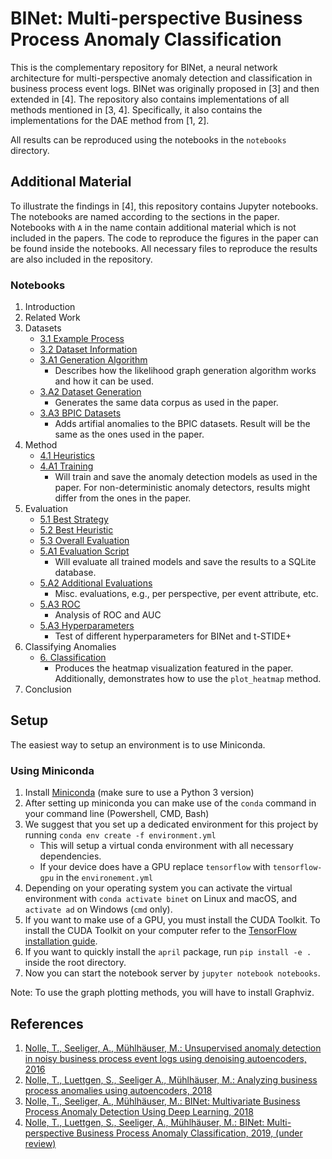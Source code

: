 # BINet: Multi-perspective Business Process Anomaly Classification
This is the complementary repository for BINet, a neural network architecture for multi-perspective anomaly detection 
and classification in business process event logs.
BINet was originally proposed in [3] and then extended in [4].
The repository also contains implementations of all methods mentioned in [3, 4].
Specifically, it also contains the implementations for the DAE method from [1, 2].

All results can be reproduced using the notebooks in the `notebooks` directory.

## Additional Material
To illustrate the findings in [4], this repository contains Jupyter notebooks.
The notebooks are named according to the sections in the paper.
Notebooks with `A` in the name contain additional material which is not included in the papers.
The code to reproduce the figures in the paper can be found inside the notebooks.
All necessary files to reproduce the results are also included in the repository.

### Notebooks
1. Introduction
2. Related Work
3. Datasets
    * [3.1 Example Process](notebooks/3.1%20Example%20Process.ipynb)
    * [3.2 Dataset Information](notebooks/3.2%20Dataset%20Information.ipynb)
    * [3.A1 Generation Algorithm](notebooks/3.A1%20Generation%20Algorithm.ipynb)
        * Describes how the likelihood graph generation algorithm works and how it can be used.
    * [3.A2 Dataset Generation](notebooks/3.A2%20Dataset%20Generation.ipynb)
        * Generates the same data corpus as used in the paper.
    * [3.A3 BPIC Datasets](notebooks/3.A3%20BPIC%20Datasets.ipynb)
        * Adds artifial anomalies to the BPIC datasets. Result will be the same as the ones used in the paper.
4. Method
    * [4.1 Heuristics](notebooks/4.1%20Heuristics.ipynb)
    * [4.A1 Training](notebooks/4.A1%20Training.ipynb)
        * Will train and save the anomaly detection models as used in the paper. For non-deterministic anomaly detectors, 
        results might differ from the ones in the paper.
5. Evaluation
    * [5.1 Best Strategy](notebooks/5.1%20Best%20Strategy.ipynb)
    * [5.2 Best Heuristic](notebooks/5.2%20Best%20Heuristic.ipynb)
    * [5.3 Overall Evaluation](notebooks/5.3%20Evaluation.ipynb)
    * [5.A1 Evaluation Script](notebooks/5.A1%20Evaluation%20Script.ipynb)
        * Will evaluate all trained models and save the results to a SQLite database.
    * [5.A2 Additional Evaluations](notebooks/5.A2%20Additional%20Evaluations.ipynb)
        * Misc. evaluations, e.g., per perspective, per event attribute, etc.
    * [5.A3 ROC](notebooks/5.A3%20ROC.ipynb)
        * Analysis of ROC and AUC
    * [5.A3 Hyperparameters](notebooks/5.A4%20Hyperparameters.ipynb)
        * Test of different hyperparameters for BINet and t-STIDE+
6. Classifying Anomalies
    * [6. Classification](notebooks/6.%20Classification.ipynb)
        * Produces the heatmap visualization featured in the paper. 
        Additionally, demonstrates how to use the `plot_heatmap` method.
7. Conclusion

## Setup
The easiest way to setup an environment is to use Miniconda.

### Using Miniconda
1. Install [Miniconda](https://conda.io/miniconda.html) (make sure to use a Python 3 version)
2. After setting up miniconda you can make use of the `conda` command in your command line (Powershell, CMD, Bash)
3. We suggest that you set up a dedicated environment for this project by running `conda env create -f environment.yml`
    * This will setup a virtual conda environment with all necessary dependencies.
    * If your device does have a GPU replace `tensorflow` with `tensorflow-gpu` in the `environement.yml`
4. Depending on your operating system you can activate the virtual environment with `conda activate binet` 
on Linux and macOS, and `activate ad` on Windows (`cmd` only).
5. If you want to make use of a GPU, you must install the CUDA Toolkit. To install the CUDA Toolkit on your computer refer to the [TensorFlow installation guide](https://www.tensorflow.org/install/install_windows).
6. If you want to quickly install the `april` package, run `pip install -e .` inside the root directory.
7. Now you can start the notebook server by `jupyter notebook notebooks`.

Note: To use the graph plotting methods, you will have to install Graphviz.

## References
1. [Nolle, T., Seeliger, A., Mühlhäuser, M.: Unsupervised anomaly detection in noisy business process event logs using 
    denoising autoencoders, 2016](https://link.springer.com/chapter/10.1007/978-3-319-46307-0_28)
2. [Nolle, T., Luettgen, S., Seeliger A., Mühlhäuser, M.: Analyzing business process anomalies using autoencoders, 
    2018](https://link.springer.com/article/10.1007%2Fs10994-018-5702-8)
3. [Nolle, T., Seeliger, A., Mühlhäuser, M.: BINet: Multivariate Business Process Anomaly Detection Using Deep Learning,
    2018](https://link.springer.com/chapter/10.1007/978-3-319-98648-7_16)
4. [Nolle, T., Luettgen, S., Seeliger, A., Mühlhäuser, M.: BINet: Multi-perspective Business Process Anomaly Classification,
   2019, (under review)](https://arxiv.org/abs/1902.03155)
